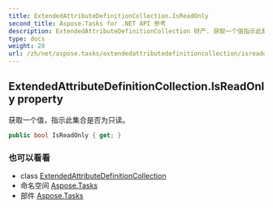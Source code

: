 ```yaml
---
title: ExtendedAttributeDefinitionCollection.IsReadOnly
second_title: Aspose.Tasks for .NET API 参考
description: ExtendedAttributeDefinitionCollection 财产. 获取一个值指示此集合是否为只读
type: docs
weight: 20
url: /zh/net/aspose.tasks/extendedattributedefinitioncollection/isreadonly/
---
```

## ExtendedAttributeDefinitionCollection.IsReadOnly property

获取一个值，指示此集合是否为只读。

```csharp
public bool IsReadOnly { get; }
```

### 也可以看看

* class [ExtendedAttributeDefinitionCollection](../)
* 命名空间 [Aspose.Tasks](../../extendedattributedefinitioncollection/)
* 部件 [Aspose.Tasks](../../../)



